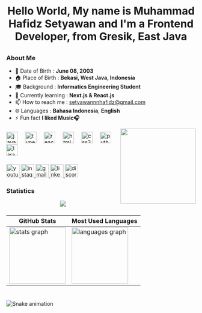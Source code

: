 <h1 align="center">Hello World, My name is Muhammad Hafidz Setyawan and I'm a Frontend Developer, from Gresik, East Java</h1>

##

<h3 align="left">About Me</h3>

- 🎂 Date of Birth : **June 08, 2003**
- 🏠 Place of Birth : **Bekasi, West Java, Indonesia**
- 🎓 Background : **Informatics Engineering Student**
- 🧠 Currently learning : **Next.js & React.js**
- 📫 How to reach me : [setyawannnhafidz@gmail.com](mailto:setyawannnhafidz@gmail.com)
- 🌐 Languages : **Bahasa Indonesia**, **English**
- ⚡ Fun fact **I liked Music🎧**

<img align="right" height="200" src="https://media0.giphy.com/media/v1.Y2lkPTc5MGI3NjExcHdzdjNzendhYnA4eDFtb2M3cm02cG45bGR0cm03bDZrcG9sZG5uZyZlcD12MV9pbnRlcm5hbF9naWZfYnlfaWQmY3Q9Zw/542yTSblpyhWg/giphy.gif"  />

###

<div align="left">
  <img src="https://cdn.jsdelivr.net/gh/devicons/devicon/icons/javascript/javascript-original.svg" height="30" alt="javascript logo"  />
  <img width="12" />
  <img src="https://cdn.jsdelivr.net/gh/devicons/devicon/icons/typescript/typescript-original.svg" height="30" alt="typescript logo"  />
  <img width="12" />
  <img src="https://cdn.jsdelivr.net/gh/devicons/devicon/icons/react/react-original.svg" height="30" alt="react logo"  />
  <img width="12" />
  <img src="https://cdn.jsdelivr.net/gh/devicons/devicon/icons/html5/html5-original.svg" height="30" alt="html5 logo"  />
  <img width="12" />
  <img src="https://cdn.jsdelivr.net/gh/devicons/devicon/icons/css3/css3-original.svg" height="30" alt="css3 logo"  />
  <img width="12" />
  <img src="https://cdn.jsdelivr.net/gh/devicons/devicon/icons/python/python-original.svg" height="30" alt="python logo"  />
  <img width="12" />
  <img src="https://cdn.jsdelivr.net/gh/devicons/devicon/icons/laravel/laravel-original.svg" height="30" alt="laravel logo"  />
</div>

###

<div align="left">
  <a href="https://www.youtube.com/@hafidzsetyawannn" target="_blank">
    <img src="https://img.shields.io/static/v1?message=Youtube&logo=youtube&label=&color=FF0000&logoColor=white&labelColor=&style=for-the-badge" height="35" alt="youtube logo"  />
  </a>
  <a href="https://www.instagram.com/hafidzsetyawannn?igsh=a2dyeGxsYWYyN2hz" target="_blank">
    <img src="https://img.shields.io/static/v1?message=Instagram&logo=instagram&label=&color=E4405F&logoColor=white&labelColor=&style=for-the-badge" height="35" alt="instagram logo"  />
  </a>
  <a href="setyawannnhafidz@gmail.com" target="_blank">
    <img src="https://img.shields.io/static/v1?message=Gmail&logo=gmail&label=&color=D14836&logoColor=white&labelColor=&style=for-the-badge" height="35" alt="gmail logo"  />
  </a>
  <a href="www.linkedin.com/in/muhammadhafidzsetyawan" target="_blank">
    <img src="https://img.shields.io/static/v1?message=LinkedIn&logo=linkedin&label=&color=0077B5&logoColor=white&labelColor=&style=for-the-badge" height="35" alt="linkedin logo"  />
  </a>
  <a href="hafidzsetyawannn_96357" target="_blank">
    <img src="https://img.shields.io/static/v1?message=Discord&logo=discord&label=&color=7289DA&logoColor=white&labelColor=&style=for-the-badge" height="35" alt="discord logo"  />
  </a>
</div>

###

<h3 align="left">Statistics</h3>

<div align="center">
  <img src="https://profile-counter.glitch.me/HafidzSetyawannn/count.svg?"  />
</div>

###

| GitHub Stats | Most Used Languages |
| --- | --- |
|<img src="https://github-readme-stats.vercel.app/api?username=HafidzSetyawannn&hide_title=false&hide_rank=false&show_icons=true&include_all_commits=true&count_private=true&disable_animations=false&theme=dracula&locale=en&hide_border=false&order=1&custom_title=%20%20" height="150" alt="stats graph"  />|<img src="https://github-readme-stats.vercel.app/api/top-langs?username=HafidzSetyawannn&locale=en&hide_title=true&layout=compact&card_width=320&langs_count=5&theme=dracula&hide_border=false&order=2" height="150" alt="languages graph"  />|

###

<br clear="both">

<img src="https://raw.githubusercontent.com/HafidzSetyawannn/HafidzSetyawannn/output/snake.svg" alt="Snake animation" />

###



